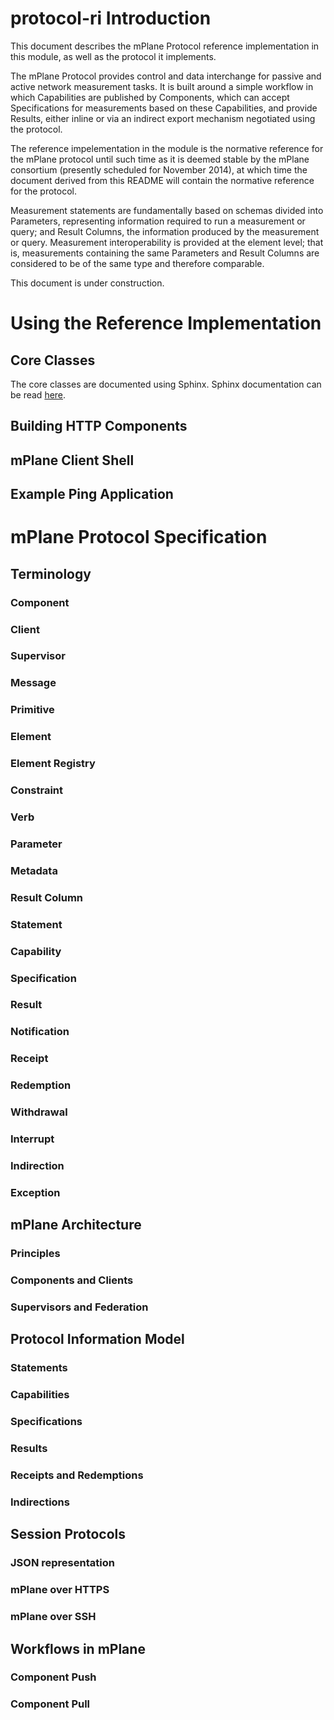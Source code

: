 # protocol-ri Introduction

This document describes the mPlane Protocol reference implementation in this module, as well as the protocol it implements. 

The mPlane Protocol provides control and data interchange for passive and active network measurement tasks. It is built around a simple workflow in which Capabilities are published by Components, which can accept Specifications for measurements based on these Capabilities, and provide Results, either inline or via an indirect export mechanism negotiated using the protocol. 

The reference impelementation in the module is the normative reference for the mPlane protocol until such time as it is deemed stable by the mPlane consortium (presently scheduled for November 2014), at which time the document derived from this README will contain the normative reference for the protocol.

Measurement statements are fundamentally based on schemas divided into Parameters, representing information required to run a measurement or query; and Result Columns, the information produced by the measurement or query. Measurement interoperability is provided at the element level; that is, measurements containing the same Parameters and Result Columns are considered to be of the same type and therefore comparable.

This document is under construction. 

# Using the Reference Implementation

## Core Classes

The core classes are documented using Sphinx. Sphinx documentation can be read [here](https://fp7mplane.github.io/protocol-ri).

## Building HTTP Components

## mPlane Client Shell

## Example Ping Application

# mPlane Protocol Specification

## Terminology

### Component

### Client

### Supervisor

### Message

### Primitive

### Element

### Element Registry

### Constraint

### Verb

### Parameter

### Metadata

### Result Column

### Statement

### Capability

### Specification

### Result

### Notification

### Receipt

### Redemption

### Withdrawal

### Interrupt

### Indirection

### Exception

## mPlane Architecture

### Principles

### Components and Clients

### Supervisors and Federation

## Protocol Information Model

### Statements

### Capabilities

### Specifications

### Results

### Receipts and Redemptions

### Indirections

## Session Protocols

### JSON representation

### mPlane over HTTPS

### mPlane over SSH

## Workflows in mPlane

### Component Push

### Component Pull
